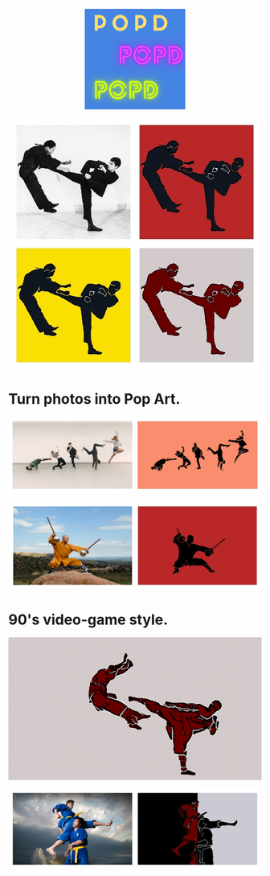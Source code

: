 <p align="center">
  <img width="200" height="200" src="https://github.com/vijishmadhavan/PoPd/blob/master/Images/Colorful%20Pop%20Art%20Teen%20Magazine%20Cover.png">
</p>


<p align="center"><img src="https://github.com/vijishmadhavan/PoPd/blob/master/Images/bbbbb.jpg"/></p>

                                           
 # Turn photos into Pop Art.

<p align="center"><img src="https://github.com/vijishmadhavan/PoPd/blob/master/Images/image-side.jpg"/></p>




<p align="center"><img src="https://github.com/vijishmadhavan/PoPd/blob/master/Images/denver-shaolin-kung-fu-shifu-shi-heng-chao-hero-side.jpg"/></p>

 # 90's video-game style.

 <p align="center"><img src="https://github.com/vijishmadhavan/PoPd/blob/master/Images/download%20(3).png"/></p>

 <p align="center"><img src="https://github.com/vijishmadhavan/PoPd/blob/master/Images/vovinam-vietnam-martial-art-1000x600-side.jpg"/></p>

 

